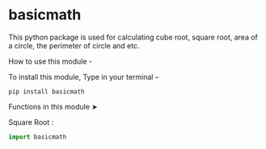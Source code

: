# basicmath

This python package is used for calculating cube root, square root, area of a circle, the perimeter of circle and etc.

How to use this module -

To install this module, Type in your terminal –

``pip install basicmath ``

Functions in this module ➤

Square Root : 

``` python
import basicmath

```
